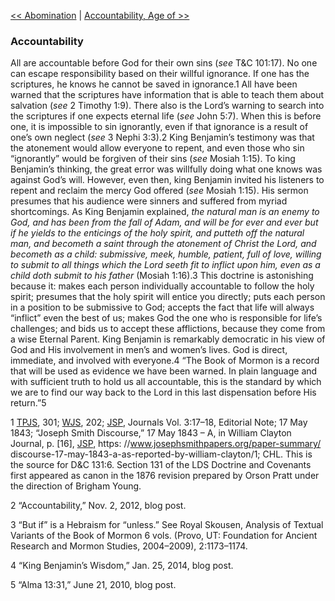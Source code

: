 [<< Abomination](Abomination)  |  [Accountability, Age of >>](Accountability,%20Age%20of)

### Accountability
All are accountable before God for their own sins (*see* T&C 101:17). No one can escape responsibility based on their willful ignorance. If one has the scriptures, he knows he cannot be saved in ignorance.1 All have been warned that the scriptures have information that is able to teach them about salvation (*see* 2 Timothy 1:9). There also is the Lord’s warning to search into the scriptures if one expects eternal life (*see* John 5:7). When this is before one, it is impossible to sin ignorantly, even if that ignorance is a result of one’s own neglect (*see* 3 Nephi 3:3).2 King Benjamin’s testimony was that the atonement would allow everyone to repent, and even those who sin “ignorantly” would be forgiven of their sins (*see* Mosiah 1:15). To king Benjamin’s thinking, the great error was willfully doing what one knows was against God’s will. However, even then, king Benjamin invited his listeners to repent and reclaim the mercy God offered (*see* Mosiah 1:15). His sermon presumes that his audience were sinners and suffered from myriad shortcomings. As King Benjamin explained, *the natural man is an enemy to God, and has been from the fall of Adam, and will be for ever and ever but if he yields to the enticings of the holy spirit, and putteth off the natural man, and becometh a saint through the atonement of Christ the Lord, and becometh as a child: submissive, meek, humble, patient, full of love, willing to submit to all things which the Lord seeth fit to inflict upon him, even as a child doth submit to his father* (Mosiah 1:16).3 This doctrine is astonishing because it: makes each person individually accountable to follow the holy spirit; presumes that the holy spirit will entice you directly; puts each person in a position to be submissive to God; accepts the fact that life will always “inflict” even the best of us; makes God the one who is responsible for life’s challenges; and bids us to accept these afflictions, because they come from a wise Eternal Parent. King Benjamin is remarkably democratic in his view of God and His involvement in men’s and women’s lives. God is direct, immediate, and involved with everyone.4 “The Book of Mormon is a record that will be used as evidence we have been warned. In plain language and with sufficient truth to hold us all accountable, this is the standard by which we are to find our way back to the Lord in this last dispensation before His return.”5



1
[TPJS](#), 301; [WJS](#), 202; [JSP](#), Journals Vol. 3:17–18, Editorial Note; 17 May 1843; “Joseph Smith Discourse,” 17 May 1843 – A, in William Clayton Journal, p. [16], [JSP](#), https: //www.josephsmithpapers.org/paper-summary/ discourse-17-may-1843-a-as-reported-by-william-clayton/1; CHL. This is the source for D&C 131:6. Section 131 of the LDS Doctrine and Covenants first appeared as canon in the 1876 revision prepared by Orson Pratt under the direction of Brigham Young.


2 “Accountability,” Nov. 2, 2012, blog post.


3 “But if” is a Hebraism for “unless.” See Royal Skousen, Analysis of Textual Variants of the Book of Mormon 6 vols. (Provo, UT: Foundation for Ancient Research and Mormon Studies, 2004–2009), 2:1173–1174.


4 “King Benjamin’s Wisdom,” Jan. 25, 2014, blog post.


5 “Alma 13:31,” June 21, 2010, blog post.